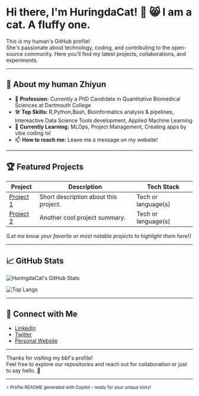 # Hi there, I'm HuringdaCat! :paw_prints: :smile_cat:  I am a cat. A fluffy one.

This is my human's GitHub profile!  
She's passionate about technology, coding, and contributing to the open-source community. Here you'll find my latest projects, collaborations, and experiments.

---

## 🚀 About my human Zhiyun

- 💼 **Profession:** Currently a PhD Candidate in Quantitative Biomedical Sciences at Dartmouth College
- 🛠️ **Top Skills:** R,Python,Bash, Bioinformatics analysis & pipelines, Intereactive Data Science Tools development, Applied Machine Learning
- 🌱 **Currently Learning:** MLOps, Project Management, Creating apps by vibe coding lol
- 📫 **How to reach me:** Leave me a message on my website!

---

## 🏆 Featured Projects

| Project | Description | Tech Stack |
|---------|-------------|------------|
| [Project 1](#) | Short description about this project. | Tech or language(s) |
| [Project 2](#) | Another cool project summary. | Tech or language(s) |

*(Let me know your favorite or most notable projects to highlight them here!)*

---

## 📈 GitHub Stats

![HuringdaCat's GitHub Stats](https://github-readme-stats.vercel.app/api?username=HuringdaCat&show_icons=true&theme=radical)

![Top Langs](https://github-readme-stats.vercel.app/api/top-langs/?username=HuringdaCat&layout=compact&theme=radical)

---

## 🤝 Connect with Me

- [LinkedIn](#)
- [Twitter](#)
- [Personal Website](#)

---

Thanks for visiting my bbf's profile!  
Feel free to explore our repositories and reach out for collaboration or just to say hello. 🚀

---

<sub>⚡️ Profile README generated with Copilot – ready for your unique story!</sub>
